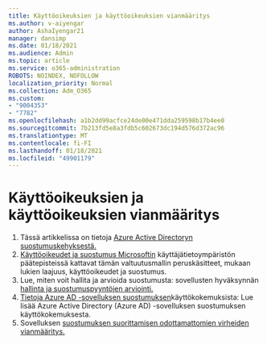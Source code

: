 ```yaml
---
title: Käyttöoikeuksien ja käyttöoikeuksien vianmääritys
ms.author: v-aiyengar
author: AshaIyengar21
manager: dansimp
ms.date: 01/18/2021
ms.audience: Admin
ms.topic: article
ms.service: o365-administration
ROBOTS: NOINDEX, NOFOLLOW
localization_priority: Normal
ms.collection: Adm_O365
ms.custom:
- "9004353"
- "7782"
ms.openlocfilehash: a1b2dd99acfce24de00e471dda259598b17b4ee0
ms.sourcegitcommit: 7b213fd5e8a3fdb5c602673dc194d576d372ac96
ms.translationtype: MT
ms.contentlocale: fi-FI
ms.lasthandoff: 01/18/2021
ms.locfileid: "49901179"
---
```

# <a name="troubleshoot-permissions-and-consents"></a>Käyttöoikeuksien ja käyttöoikeuksien vianmääritys

1. Tässä artikkelissa on tietoja [Azure Active Directoryn suostumuskehyksestä.](https://docs.microsoft.com/azure/active-directory/develop/consent-framework)
1. [Käyttöoikeudet ja suostumus Microsoftin](https://docs.microsoft.com/azure/active-directory/develop/v2-permissions-and-consent) käyttäjätietoympäristön päätepisteissä kattavat tämän valtuutusmallin peruskäsitteet, mukaan lukien laajuus, käyttöoikeudet ja suostumus.
1. Lue, miten voit hallita ja arvioida suostumusta: sovellusten hyväksynnän [hallinta ja suostumuspyyntöjen arviointi.](https://docs.microsoft.com/azure/active-directory/manage-apps/manage-consent-requests#evaluating-a-request-for-tenant-wide-admin-consent)
1. [Tietoja Azure AD -sovelluksen suostumuksen](https://docs.microsoft.com/azure/active-directory/develop/application-consent-experience)käyttökokemuksista: Lue lisää Azure Active Directory (Azure AD) -sovelluksen suostumuksen käyttökokemuksesta.
1. Sovelluksen [suostumuksen suorittamisen odottamattomien virheiden vianmääritys.](https://docs.microsoft.com/azure/active-directory/manage-apps/application-sign-in-unexpected-user-consent-error)
